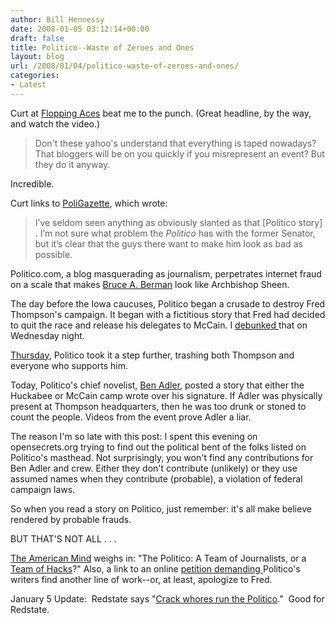 ```yaml
---
author: Bill Hennessy
date: 2008-01-05 03:12:14+00:00
draft: false
title: Politico--Waste of Zeroes and Ones
layout: blog
url: /2008/01/04/politico-waste-of-zeroes-and-ones/
categories:
- Latest
---
```


Curt at [Flopping Aces](https://www.floppingaces.net/2008/01/04/the-politico-has-become-the-ne/index.html) beat me to the punch. (Great headline, by the way, and watch the video.)


> Don't these yahoo's understand that everything is taped nowadays? That bloggers will be on you quickly if you misrepresent an event? But they do it anyway.

Incredible.


Curt links to [PoliGazette](https://poligazette.com/2008/01/04/fred-thompson-becoming-passionate/), which wrote:


> I’ve seldom seen anything as obviously slanted as that [Politico story] . I’m not sure what problem the _Politico_ has with the former Senator, but it’s clear that the guys there want to make him look as bad as possible. 


Politico.com, a blog masquerading as journalism, perpetrates internet fraud on a scale that makes [Bruce A. Berman](https://www.consumerfraudreporting.org/bruceberman.php) look like Archbishop Sheen.

The day before the Iowa caucuses, Politico began a crusade to destroy Fred Thompson's campaign. It began with a fictitious story that Fred had decided to quit the race and release his delegates to McCain. I [debunked ](https://hennessysview.com/2008/01/02/what-endorsement/)that on Wednesday night.

[Thursday](https://hennessysview.com/2008/01/03/the-thompson-hit/), Politico took it a step further, trashing both Thompson and everyone who supports him.

Today, Politico's chief novelist, [Ben Adler](https://www.politico.com/news/stories/0108/7711.html), posted a story that either the Huckabee or McCain camp wrote over his signature. If Adler was physically present at Thompson headquarters, then he was too drunk or stoned to count the people. Videos from the event prove Adler a liar.

The reason I'm so late with this post: I spent this evening on opensecrets.org trying to find out the political bent of the folks listed on Politico's masthead. Not surprisingly, you won't find any contributions for Ben Adler and crew. Either they don't contribute (unlikely) or they use assumed names when they contribute (probable), a violation of federal campaign laws.

So when you read a story on Politico, just remember: it's all make believe rendered by probable frauds.

BUT THAT'S NOT ALL . . .

[The American Mind](https://hennessysview.com/wp-admin/The%20American%20Mind) weighs in: "The Politico: A Team of Journalists, or a [Team of Hacks](https://mypetjawa.mu.nu/archives/190643.php)?" Also, a link to an online [petition demanding ](https://www.stickittopolitico.com/)Politico's writers find another line of work--or, at least, apologize to Fred.

January 5 Update:  Redstate says "[Crack whores run the Politico](https://www.redstate.com/stories/elections/2008/crack_whores_run_the_politico)."  Good for Redstate.
